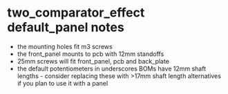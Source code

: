 # two_comparator_effect default_panel notes

- the mounting holes fit m3 screws
- the front_panel mounts to pcb with 12mm standoffs
- 25mm screws will fit front_panel, pcb and back_plate
- the default potentiometers in underscores BOMs have 12mm shaft lengths - consider replacing these with >17mm shaft length alternatives if you plan to use it with a panel